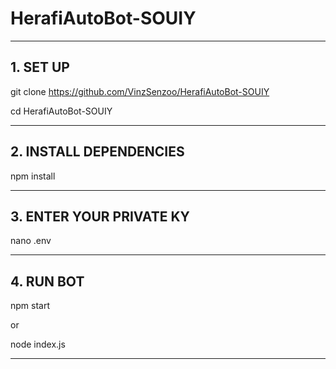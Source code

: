 # HerafiAutoBot-SOUIY

---

## 1. SET UP
git clone https://github.com/VinzSenzoo/HerafiAutoBot-SOUIY

cd HerafiAutoBot-SOUIY

---

## 2. INSTALL DEPENDENCIES
npm install

---

## 3. ENTER YOUR PRIVATE KY
nano .env

---

## 4. RUN BOT
npm start

or

node index.js

---